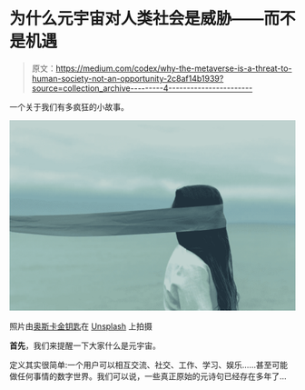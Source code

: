# 为什么元宇宙对人类社会是威胁——而不是机遇

> 原文：<https://medium.com/codex/why-the-metaverse-is-a-threat-to-human-society-not-an-opportunity-2c8af14b1939?source=collection_archive---------4----------------------->

一个关于我们有多疯狂的小故事。

![](img/6bd2558641dd53ff8b5dfd9311670bf1.png)

照片由[奥斯卡金钥匙](https://unsplash.com/@oscartothekeys?utm_source=unsplash&utm_medium=referral&utm_content=creditCopyText)在 [Unsplash](https://unsplash.com/s/photos/blind?utm_source=unsplash&utm_medium=referral&utm_content=creditCopyText) 上拍摄

**首先**，我们来提醒一下大家什么是元宇宙。

定义其实很简单:一个用户可以相互交流、社交、工作、学习、娱乐……甚至可能做任何事情的数字世界。我们可以说，一些真正原始的元诗句已经存在多年了…